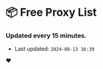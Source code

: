 # :package: Free Proxy List
### Updated every 15 minutes.

- Last updated: `2024-08-13 16:39`

:heart:

